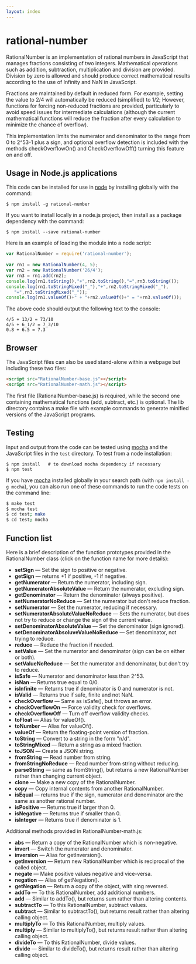 ```yaml
---
layout: index
---
```


rational-number
===============

RationalNumber is an implementation of rational numbers in JavaScript
that manages fractions consisting of two integers.  Mathematical
operations such as addition, subtraction, multiplication and division
are provided.  Division by zero is allowed and should produce correct
mathematical results according to the use of Infinity and NaN in
JavaScript.

Fractions are maintained by default in reduced form.  For example,
setting the value to 2/4 will automatically be reduced (simplified)
to 1/2; However, functions for forcing non-reduced fractions are
provided, particularly to avoid speed issues for intermediate
calculations (although the current mathematical functions will reduce
the fraction after every calculation to minimize the chance of overflow).

This implementation limits the numerator and denominator to the
range from 0 to 2^53-1 plus a sign, and optional overflow
detection is included with the methods checkOverflowOn()
and CheckOverflowOff() turning this feature on and off.


## Usage in Node.js applications

This code can be installed for use in [node](http://nodejs.org) by 
installing globally with the command:

    $ npm install -g rational-number

If you want to install locally in a node.js project, then install as a package
dependency with the command:

    $ npm install --save rational-number

Here is an example of loading the module into a node script:

```javascript
var RationalNumber = require('rational-number');
    
var rn1 = new RationalNumber(4, 5);
var rn2 = new RationalNumber('26/4');
var rn3 = rn1.add(rn2);
console.log(rn1.toString(),"+",rn2.toString(),"=",rn3.toString());
console.log(rn1.toStringMixed("_"),"+",rn2.toStringMixed("_"),
   "=",rn3.toStringMixed("_"));
console.log(rn1.valueOf()+" + "+rn2.valueOf()+" = "+rn3.valueOf());
```

The above code should output the following text to the console:

    4/5 + 13/2 = 73/10
    4/5 + 6_1/2 = 7_3/10
    0.8 + 6.5 = 7.3


## Browser

The JavaScript files can also be used stand-alone within a
webpage but including these two files:

```HTML
<script src="RationalNumber-base.js"></script>
<script src="RationalNumber-math.js"></script>
```

The first file (RationalNumber-base.js) is required, while the second
one containing mathematical functions (add, subtract, etc.) is optional.
The lib directory contains a make file with example commands to generate
minified versions of the JavaScript programs.


## Testing

Input and output from the code can be tested using [mocha](http://mochajs.org) 
and the JavaScript files in the `test` directory.  To test from a node 
installation:

    $ npm install   # to download mocha dependency if necessary
    $ npm test

If you have [mocha](http://mochajs.org) installed globally in your search
path (with `npm install -g mocha`), you can also run one of these commands
to run the code tests on the command line:
```bash
$ make test
$ mocha test
$ cd test; make
$ cd test; mocha
```


## Function list

Here is a brief description of the function prototypes provided in 
the RationalNumber class (click on the function name for more details):

* **setSign** &mdash; Set the sign to positive or negative.
* **getSign** &mdash; returns +1 if positive, -1 if negative.
* **getNumerator** &mdash; Return the numerator, including sign.
* **getNumeratorAbsoluteValue** &mdash; Return the numerator, excluding sign.
* **getDenominator** &mdash; Return the denominator (always positive).
* **setNumeratorNoReduce** &mdash; Set the numerator but don't reduce fraction.
* **setNumerator** &mdash; Set the numerator, reducing if necessary.
* **setNumeratorAbsoluteValueNoReduce** &mdash; Sets the numerator, but does not try to reduce or change the sign of the current value.
* **setDenominatorAbsoluteValue** &mdash; Set the denominator (sign ignored).
* **setDenominatorAbsoluveValueNoReduce** &mdash; Set denominator, not trying to reduce.
* **reduce** &mdash; Reduce the fraction if needed.
* **setValue** &mdash; Set the numerator and denominator (sign can be on either or both).
* **setValueNoReduce** &mdash; Set the numerator and denominator, but don't try to reduce.
* **isSafe** &mdash; Numerator and denominator less than 2^53.
* **isNan** &mdash; Returns true equal to 0/0.
* **isInfinite** &mdash; Returns true if denominator is 0 and numerator is not.
* **isValid** &mdash; Returns true if safe, finite and not NaN.
* **checkOverflow** &mdash; Same as isSafe(), but throws an error.
* **checkOverflowOn** &mdash; Force validity check for overflows.
* **checkOverflowOff** &mdash; Turn off overflow validity checks.
* **toFloat** &mdash; Alias for valueOf().
* **toNumber** &mdash; Alias for valueOf().
* **valueOf** &mdash; Return the floating-point version of fraction.
* **toString** &mdash; Convert to a string in the form "n/d".
* **toStringMixed** &mdash; Return a string as a mixed fraction.
* **toJSON** &mdash; Create a JSON string.
* **fromString** &mdash; Read number from string.
* **fromStringNoReduce** &mdash; Read number from string without reducing.
* **parseString** &mdash; same as fromString(), but returns a new RationalNumber rather than changing current object.
* **clone** &mdash; Make a new copy of the RationalNumber.
* **copy** &mdash; Copy internal contents from another RationalNumber.
* **isEqual** &mdash; returns true if the sign, numerator and denominator are the same as another rational number.
* **isPositive** &mdash; Returns true if larger than 0.
* **isNegative** &mdash; Returns true if smaller than 0.
* **isInteger** &mdash; Returns true if denominator is 1.

Additional methods provided in RationalNumber-math.js:

* **abs** &mdash; Return a copy of the RationalNumber which is non-negative.
* **invert** &mdash; Switch the numerator and denominator.
* **inversion** &mdash; Alias for getInversion().
* **getInversion** &mdash; Return new RationalNumber which is reciprocal of the called object.
* **negate** &mdash; Make positive values negative and vice-versa.
* **negation** &mdash; Alias of getNegation().
* **getNegation** &mdash; Return a copy of the object, with sing reversed.
* **addTo** &mdash; To this RationalNumber, add additional numbers.
* **add** &mdash; Similar to addTo(), but returns sum rather than altering contents.
* **subtractTo** &mdash; To this RationalNumber, subtract values.
* **subtract** &mdash; Similar to subtractTo(), but returns result rather than altering calling object.
* **multiplyTo** &mdash; To this RationalNumber, multiply values.
* **multiply** &mdash; Similar to multiplyTo(), but returns result rather than altering calling object.
* **divideTo** &mdash; To this RationalNumber, divide values.
* **divide** &mdash; Similar to divideTo(), but returns result rather than altering calling object.



